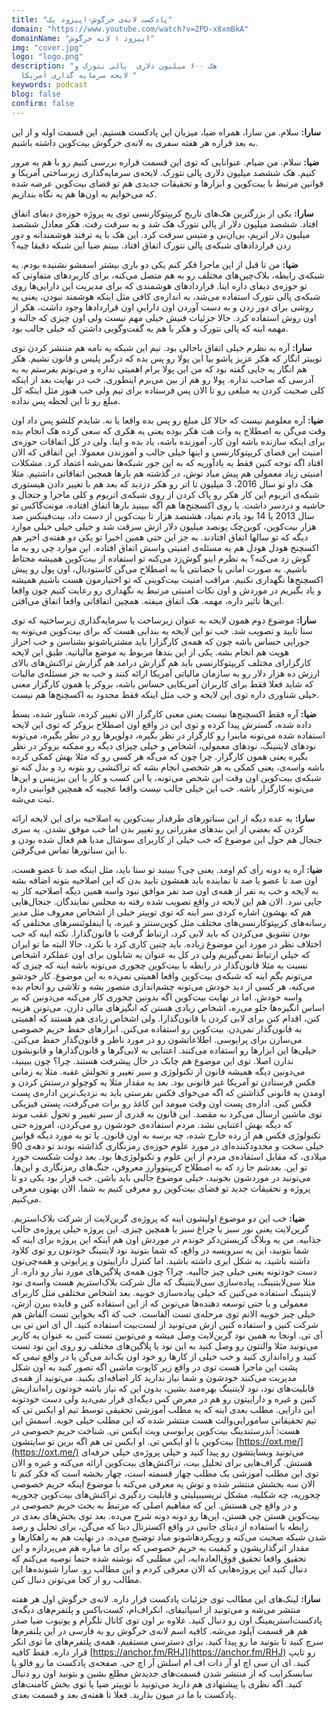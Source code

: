 ```yaml
---
title: "پادکست لانه‌ی خرگوش-اپیزود یک"
domain: "https://www.youtube.com/watch?v=ZPD-x8xmBkA"
domainName: "اپیزود ۱ لانه خرگوش"
img: "cover.jpg"
logo: "logo.png"
description: "هک ۶۰۰ میلیون دلاری  پالی نتورک و
  لایحه سرمایه گذاری آمریکا "
keywords: podcast
blog: false
confirm: false
---
```


**سارا:** سلام. من سارا، همراه ضیا، میزبان این پادکست هستیم. این قسمت اوله و از این به بعد قراره هر هفته سفری به لانه‌ی خرگوش بیت‌کوین داشته باشیم.

**ضیا:** سلام. من ضیام. عنوانایی که توی این قسمت قراره بررسی کنیم رو با هم یه مرور کنیم. هک ششصد میلیون دلاری پالی نتورک. لایحه‌ی سرمایه‌گذاری زیرساختی آمریکا و قوانین مرتبط با بیت‌کوین و ابزارها و تحقیقات جدیدی هم تو فضای بیت‌کوین عرضه شده که می‌خوایم به اون‌ها هم یه نگاه بندازیم.

**سارا:** یکی از بزرگترین هک‌های تاریخ کریپتوکارنسی توی یه پروژه حوزه‌ی دیفای اتفاق افتاد. ششصد میلیون دلار از پالی نتورک هک شد و به سرقت رفت. هکر معادل ششصد میلیون دلار اتریم، بی‌ان‌بی و متیس سرقت کرد. این هک با یه ترفند هوشمندانه و دور زدن قراردادهای شبکه‌ی پالی نتورک اتفاق افتاد. ببینم ضیا این شبکه دقیقا چیه؟

**ضیا:** من تا قبل از این ماجرا فکر کنم یکی دو باری بیشتر اسمشو نشنیده بودم. یه شبکه‌ی رابطه، بلاک‌چین‌های مختلف رو به هم متصل می‌کنه، برای کاربردهای متفاوتی که تو حوزه‌ی دیفای داره اینا. قراردادهای هوشمندی که برای مدیریت این دارایی‌ها روی شبکه‌ی پالی نتورک استفاده می‌شد، به اندازه‌ی کافی مثل اینکه هوشمند نبودن، یعنی یه روشی برای دور زدن و به دست آوردن اون داراییِ اون قرارداد‌ها وجود داشت، هکر از اون روش استفاده کرد. حالا جزئیات فنیش خیلی مهم نیست ولی اون چیزی که جالبه و مهمه اینه که پالی نتورک و هکر با هم یه گفت‌وگویی داشتن که خیلی جالب بود.

**سارا:** آره به نظرم خیلی اتفاق باحالی بود. تیم این شبکه یه نامه هم منتشر کردن توی توییتر انگار که هکر عزیز پاشو بیا این پولا رو پس بده که درگیر پلیس و قانون نشیم. هکر هم انگار یه جایی گفته بود که من این پولا برام اهمیتی نداره و می‌تونم بفرستم به یه آدرسی که صاحب نداره. پولا رو هم از بین می‌برم اینطوری. خب در نهایت بعد از اینکه کلی صحبت کردن یه مبلغی رو تا الان پس فرستاده برای تیم ولی خب هنوز مثل اینکه کل مبلغ رو تا این لحظه پس نداده.

**ضیا:** آره معلومم نیست که حالا کل مبلغ رو پس بده واقعا یا نه. شایدم کلشو پس داد اون وقت می‌گن به اصطلاح یه وات هت هکر بوده یعنی یه هکری که سعی کرده هک انجام بده برای اینکه سازنده باشه اون کار، آموزنده باشه، یاد بده و اینا. ولی در کل اتفاقات حوزه‌ی امنیت این فضای کریپتوکارنسی و اینها خیلی جالب و آموزندن معمولا. این اتفاقی که الان افتاد اگه توجه کنین فقط یه یادآوریه که به این جور شبکه‌ها نمی‌شه اعتماد کرد. مشکلات امنیتی زیاد معمولی هم پیش میاد توش، در گذشته هم بارها همچین اتفاقاتی داشتیم. مثلا هک داو تو سال 2016، 3 میلیون تا اتر رو هکر دزدید که بعد هم با تغییر دادن هیستوری شبکه‌ی اتریوم این کار هکر رو پاک کردن از روی شبکه‌ی اتریوم و کلی ماجرا و جنجال و حاشیه و دردسر داشت. یا روی اکسچنج‌ها هم اگه ببینید بارها اتفاق افتاده، مونت‌گاکس تو سال 2013 یا 14 بود یادم نمیاد، هشتصد هزار تا بیت‌کوین از دست داد، بیت‌فینکس صد هزار بیت‌کوین، کوین‌چک پونصد میلیون دلار ازش سرقت شد و خیلی خیلی خیلی موارد دیگه که تو سالها اتفاق افتادند. به جز این حتی همین اخیرا تو یکی دو هفته‌ی اخیر هم اکسچنج هودل هودل هم یه مسئله‌ی امنیتی واسش اتفاق افتاده. این موارد چی رو به ما گوش زد می‌کنه؟ به نظرم اینو گوش‌زد می‌کنه تو استفاده از بیت‌کوین همیشه محتاط باشیم. به صورت امانی یا حضانتی یا به اصطلاح می‌گن کاستودیال، اون پول رو پیش اکسچنج‌ها نگهداری نکنیم. مراقب امنیت بیت‌کوینی که تو اختیارمون هست باشیم همیشه و یاد بگیریم در موردش و اون نکات امنیتی مرتبط به نگهداری رو رعایت کنیم چون واقعا این‌ها تاثیر داره، مهمه. هک اتفاق میفته. همچین اتفاقاتی واقعا اتفاق می‌افتن.

**سارا:** موضوع دوم همون لایحه به عنوان زیرساخت یا سرمایه‌گذاری زیرساختیه که توی سنا تایید و تصویب شد. خب تو این لایجه یه بندایی هست که برای بیت‌کوین می‌تونه یه جورایی حساس باشه چون که همه‌ی کارگزارا باید مشتریاشونو بشناسن و خب احراز هویت هم انجام بشه. یکی از این بندها مربوط به موضع مالیاتیه. طبق این لایحه کارگزارای مختلف کریپتوکارنسی باید هم گزارش درامد هم گزارش تراکنش‌های بالای ارزش ده هزار دلار رو به سازمان مالیاتی آمریکا ارائه کنند و خب به جز مسئله‌ی مالیات که شاید فعلا فقط برای کاربران آمریکایی حساس باشه، بروکر یا همون کارگزار معنی خیلی شناوری داره توی این لایحه و خب مثل اینکه فقط محدود به اکسچنج‌ها هم نیست.

**ضیا:** آره فقط اکسچنج‌ها نیست یعنی معنی کارگزار الان تغییر کرده، شناور شده، بسط داده شده، گسترش پیدا کرده و توی این در واقع اون اصطلاح بروکر که توی این لایحه استفاده شده می‌تونه ماینرا رو کارگزار در نظر بگیره، دولوپرها رو در نظر بگیره، می‌تونه نود‌های لایتنینگ، نودهای معمولی، اشخاص و خیلی چیزای دیگه رو ممکنه بروکر در نظر بگیره یعنی همون کارگزار. چرا چون که می‌گه هر کسی رو که مثلا بهش کمکی کرده باشه واسه‌ی، یعنی کمکی به هر شخصی انجام بشه که تراکنشی رو بتونه رد و بدل کنه تو شبکه‌ی بیت‌کوین اون وقت این شخص می‌تونه، یا این کسب و کار یا این بیزینس و این‌ها می‌تونه کارگزار باشه. خب این خیلی جالب نیست واقعا عجیبه که همچین قوانینی داره ثبت می‌شه.

**سارا:** یه عده دیگه از این سناتورهای طرفدار بیت‌کوین یه اصلاحیه برای این لایحه ارائه کردن که بعضی از این بندهای مقرراتی رو تغییر بدن اما خب موفق نشدن. یه سری جنجال هم حول این موضوع که خب خیلی از کاربرای سوشال مدیا هم فعال شده بودن و با این سناتورها تماس می‌گرفتن.

**ضیا:** آره یه دونه رأی کم اومد. یعنی چی؟ ببینید تو سنا باید، مثل اینکه صد تا عضو هست، اون صد تا عضو یا صد تا نماینده باید همشون تایید بدن که این اصلاحیه بتونه اضافه بشه به لایحه و خب یه نفر از همه‌ی اون صد نفر موافق نبود واسه همین دیگه اصلاحیه کار به جایی نبرد. الان هم این لایحه در واقع تصویب شده رفته به مجلس نمایندگان. جنجال‌هایی هم که بهشون اشاره کردی سر اینه که توی توییتر خیلی از اشخاص معروف مثل مدیر رسانه‌های کریپتوکارنسی‌های مختلف مثل کوین‌سنتر و غیره، یا اینفلوئنسرهای مختلفی که بودن تشویق می‌کردن که باید لابی کرد، ارتباط گرفت با قانون‌گذارا. نکته اینه که خب اختلاف نظر در مورد این موضوع زیاده. باید چنین کاری کرد یا نکرد، حالا البته ما تو ایران که خیلی ارتباط نمی‌گیریم ولی در کل به عنوان یه شابلون برای اون عملکرد اشخاص نسبت به مثلا قانون‌گذار در رابطه با بیت‌کوین چجوری می‌تونه باشه اینه که چیزی که می‌تونم بگم اینه که شبکه‌ی بیت‌کوین واقعا اهمیتی نمی‌ده به این موضوع. کار خودشو می‌کنه، هر کسی از دید خودش می‌تونه چشم‌اندازی متصور بشه و تلاشی رو انجام بده واسه خودش. اما در نهایت بیت‌کوین اگه بدونین چجوری کار می‌کنه می‌دونین که بر اساس انگیزه‌ها جلو می‌ره، اشخاص زیادی هستن که انگیز‌های مالی دارن، می‌تونن هزینه کنن، اقدام کنن برای لابی کردن با قانون‌گذارا. ولی اشخاص زیادی هم هستند که اهمیتی به قانون‌گذار نمی‌دن. بیت‌کوین رو استفاده می‌کنن. ابزارهای حفظ حریم خصوصی می‌سازن برای پرایوسی. اطلاعاتشون رو در مورد ناظر و قانون‌گذار حفظ می‌کنن. خیلی‌ها این ابزارها رو استفاده می‌کنند. اعتنایی به لابی‌گرها و قانون‌گذارها و قانونشون ندارن اصلا. توی این موضوع هم چابک در حال پیشرفت هستند. چرا؟ چون ببینید، می‌دونین دیگه همیشه قانون از تکنولوژی و سیر تغییر و تحولش عقبه. مثلا یه زمانی فکس فرستادن تو آمریکا غیر قانونی بود. بعد یه مقدار مثلا یه کوچولو درستش کردن و اومدن یه قانونی گذاشتن که اگه می‌خوای فکس بفرستی باید به نزدیک‌ترین اداره‌ی پست فکس کنی. اداره‌ی پست اون وقت میومد این کاغذ رو برات می‌گرفت، پستی فیزیکی توی ماشین ارسال می‌کرد به مقصد. این قانون به قدری از سیر تغییر و تحول عقب موند که دیگه بهش اعتنایی نشد. مردم استفاده‌ی خودشون رو می‌کردن، امروزه حتی تکنولوژی فکس هم از رده خارج شده، چه برسه به اون قانون. یا تو یه مورد دیگه قوانین خیلی سخت و محدودکننده‌ای در مورد علوم حوزه‌ی رمزنگاری گذاشته بودند تو دهه‌ی 90 میلادی، که مقابل استفاده‌ی مردم از این علوم و تکنولوژی‌ها بود. بعد دولت شکست خورد تو این. بعدشم جا زد که به اصطلاح کریپتووارز معروفن، جنگ‌های رمزنگاری و این‌ها. ‌می‌تونید در موردشون بخونید، خیلی موضوع جالبی باید باشن. خب قرار بود یکی دو تا پروژه و تحقیقات جدید تو فضای بیت‌کوین رو معرفی کنیم به شما. الان بهتون معرفی می‌کنیم.

**ضیا:** خب این دو موضوع اولیشون اینه که پروژه‌ی گرین‌لایت از شرکت بلاک‌استریم. گرین‌لایت یعنی نور سبز یا چراغ سبز یا همچین چیزی. این پروژه‌ خیلی پروژه‌ی جالب جذابیه. من یه وبلاگ کریستن‌دکر خوندم در موردش اون هم اینکه این پروژه برای اینه که شما بتونید، این یه سرویسه در واقع، که شما بتونید نود لایتنینگ خودتون رو توی کلاود داشته باشید، به شکل ابری داشته باشید. اما کنترل داراییتون و پرایوتی و همه‌چی‌تون دست خودتونه یعنی خیلی چیز جالبیه. چرا؟ چون همه‌ی پلاگین‌های مورد نیاز رو داره. از مثلا سی‌لایتنینگ، پیاده‌سازی سی‌لایتنینگ که مال شرکت بلاک‌استریم هست واسه‌ی نود لایتنینگ استفاده می‌کنین که خیلی پیاده‌سازی خوبیه. بعد اشخاص مختلفی مثل کاربرای معمولی و یا حتی توسعه دهنده‌ها می‌تونن که از این استفاده کنن و فایده ببرن ازش، خیلی چیز خوبیه الانم توی مرحله‌ی تست آلفاست. خب که اگه بخواین تست آلفاش هم شرکت کنین و استفاده کنین ازش می‌تونید از لست‌بیت استفاده کنید. ال ای اس تی بی آی تی. اونجا به همین نود گرین‌لایت وصل میشه و می‌تونین تست کنین به عنوان یه کاربر می‌تونید مثلا والتتون رو وصل کنید به این نود یا پلاگین‌های مختلف رو روی این نود تست کنید و راه‌اندازی کنید و خب خیلی از کارها رو خود اون بک‌اند می‌گن یا در واقع تیمی که پشت این ماجرا هست توی در واقع زیر کاپوت ماشین اگه تصور کنید به اون شکل مدیریت می‌کنند خودشون و شما نیاز ندارید کار اضافه‌ای بکنید. می‌تونید از همه‌ی قابلیت‌های نود، نود لایتنینگ بهره‌مند بشین، بدون این که نیاز باشه خودتون راه‌اندازیش کنین و غیره و داراییتون رو هم در معرض کس دیگه‌ای قرار نمی‌دید ولی دست خودتونه این دارایی. مطلب بعدی اینه که یه مطلب آموزشی تحقیقی توسط تیم او‌ ایکس تی که تیم تحقیقاتی سامورایی‌والت هست منتشر شده که این مطلب خیلی خوبه. اسمش این هست: آندرستندینگ بیت‌کوین پرایوسی ویت ایکس تی. شناخت حریم خصوصی در بیت‌کوین با او ایکس تی. او ایکس تی هم اگه برین تو سایتشون
[https://oxt.me/](https://oxt.me/)
می‌تونید وبسایتشون رو پیدا کنید و خیلی پروژه‌ی خیلی حرفه‌ای هستش. گراف‌هایی برای تحلیل بیت، تراکنش‌های بیت‌کوین ارائه می‌کنه و غیره و الان توی این مطلب آموزشی یک مطلب چهار قسمته است، چهار بخشه است که فکر کنم تا الان سه بخشش منتشر شده و توش یه معرفی می‌کنه با موضوع اینکه حریم خصوصی چجوریه، چه شکلیه، مشکل تریسیبیلیتی و قابلیت ردگیری تراکنش‌های بیت‌کوین چجوریه و در واقع چی هستش. این که مفاهیم اصلی که مرتبط به بحث حریم خصوصی در بیت‌کوین هستن چی هستن، این‌ها رو دونه دونه شرح می‌ده. بعد توی بخش‌های بعدی در رابطه با استفاده از دیتای جانبی در واقع اکسترنال دیتا که می‌گن، برای تحلیل و رصد شدن شبکه صحبت می‌کنه و رویکرد‌هاشونو میاد توضیح می‌ده. در نهایت هم به راهکارها و مقدار اثرگذاریشون و کیفیت یه حریم خصوصی که برای ما میاره هم می‌پردازه و این تحقیق واقعا تحقیق فوق‌العاده‌ایه، این مطلبی که نوشته شده حتما توصیه می‌کنم که دنبال کنید این پروژه‌هایی که الان معرفی کردم و این مطالب رو. سارا شنونده‌ها این مطالب رو از کجا می‌تونن دنبال کنن.

**سارا:** لینک‌های این مطالب توی جزئیات پادکست قرار داره. لانه‌ی خرگوش اول هر هفته منتشر می‌شه و می‌تونید از اسپاتیفای، انکر‌اف‌ام، کست‌باکس و پلتفرم‌های دیگه‌ی پادکست‌استریمینگ اون رو دنبال کنید. علاوه بر اون توی کانال تلگرام و یوتیوب ضیا صدر هم هر قسمت آپلود می‌شه. کافیه اسم لانه‌ی خرگوش رو به فارسی در این پلتفرم‌ها سرچ کنید تا بتونید ما رو پیدا کنید. برای دسترسی مستقیم، همه‌ی پلتفرم‌های ما توی انکر قرار داره. فقط کافیه
[https://anchor.fm/RHJ](https://anchor.fm/RHJ)
رو تایپ کنید. ای ان سی اچ او آر دات اف ام اسلش آر اچ جی. صفحه‌ی پادکست ما رو فالو یا سابسکرایب که از منتشر شدن قسمت‌های جدیدش مطلع بشین و بتونید اون رو دنبال کنید. اگه نظری یا پیشنهادی هم دارید می‌تونید با توییتر ضیا یا توی بخش کامنت‌های پادکست با ما در میون بذارید. فعلا تا هفته‌ی بعد و قسمت بعدی.
